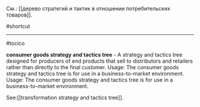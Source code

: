 См.: [[дерево стратегий и тактик в отношении потребительских товаров]].

#shortcut




<hr/>

#tocico

<b>consumer goods strategy and tactics tree</b> - A strategy and tactics tree designed for producers of end products that sell to distributors and retailers rather than directly to the final customer. 
Usage:  The consumer goods strategy and tactics tree is for use in a business-to-market environment. 
Usage:  The consumer goods strategy and tactics tree is for use in a business-to-market environment. 



See:[[transformation strategy and tactics tree]].



